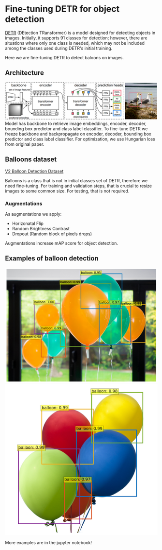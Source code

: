 # Fine-tuning DETR for object detection

[DETR](https://arxiv.org/abs/2005.12872) (DEtection TRansformer) is a model designed for detecting objects in images. Initially, it supports 91 classes for detection; however, there are situations where only one class is needed, which may not be included among the classes used during DETR's initial training.

Here we are fine-tuning DETR to detect baloons on images.

## Architecture
![](/.github/images/detr_arc.png)
Model has backbone to retrieve image embeddings, encoder, decoder, bounding box predictor and class label classifier. To fine-tune DETR we freeze backbone and backpropagate on encoder, decoder, bounding box predictor and class label classifier. For optimization, we use Hungarian loss from original paper.

## Balloons dataset
[V2 Balloon Detection Dataset](https://www.kaggle.com/datasets/vbookshelf/v2-balloon-detection-dataset/data)

Balloons is a class that is not in initial classes set of DETR, therefore we need fine-tuning. 
For training and validation steps, that is crucial to resize images to some common size. For testing, that is not required.

### Augmentations
As augmentations we apply:
- Horizonatal Flip
- Random Brightness Contrast
- Dropout (Random block of pixels drops)

Augmentations increase mAP score for object detection.

## Examples of balloon detection
![](/.github/images/balloons_garden.png)
![](/.github/images/balloons_white.png)

More examples are in the jupyter notebook!
